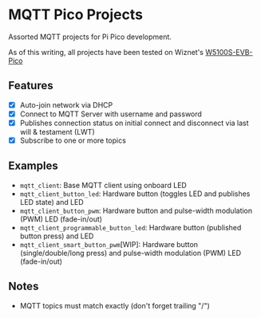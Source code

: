 # MQTT Pico Projects

Assorted MQTT projects for Pi Pico development.

As of this writing, all projects have been tested on Wiznet's [W5100S-EVB-Pico](https://www.wiznet.io/product-item/w5100s-evb-pico/)

## Features
 - [x] Auto-join network via DHCP
 - [x] Connect to MQTT Server with username and password
 - [x] Publishes connection status on initial connect and disconnect via last will & testament (LWT)
 - [x] Subscribe to one or more topics

## Examples

 - `mqtt_client`: Base MQTT client using onboard LED
 - `mqtt_client_button_led`: Hardware button (toggles LED and publishes LED state) and LED
 - `mqtt_client_button_pwm`: Hardware button and pulse-width modulation (PWM) LED (fade-in/out)
 - `mqtt_client_programmable_button_led`: Hardware button (published button press) and LED
 - `mqtt_client_smart_button_pwm`[WIP]: Hardware button (single/double/long press) and pulse-width modulation (PWM) LED (fade-in/out)

## Notes
 - MQTT topics must match exactly (don't forget trailing "/")
